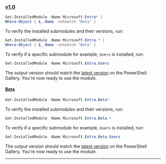 ### [v1.0](#tab/v1)

```powershell
Get-InstalledModule -Name Microsoft.Entra* |
Where-Object { $_.Name -notmatch "Beta" }
```

To verify the installed submodules and their versions, run:

```powershell
Get-InstalledModule -Name Microsoft.Entra.* |
Where-Object { $_.Name -notmatch "Beta" }
```

To verify if a specific submodule for example, `Users` is installed, run:

```powershell
Get-InstalledModule -Name Microsoft.Entra.Users
```

The output version should match the [latest version](https://aka.ms/entra/ps/gallery) on the PowerShell Gallery. You're now ready to use the module.

#### [Beta](#tab/Beta)

```powershell
Get-InstalledModule -Name Microsoft.Entra.Beta*
```

To verify the installed submodules and their versions, run:

```powershell
Get-InstalledModule -Name Microsoft.Entra.Beta.*
```

To verify if a specific submodule for example, `Users` is installed, run:

```powershell
Get-InstalledModule -Name Microsoft.Entra.Beta.Users
```

The output version should match the [latest version](https://www.powershellgallery.com/packages/Microsoft.Entra.Beta) on the PowerShell Gallery. You're now ready to use the module.

---
